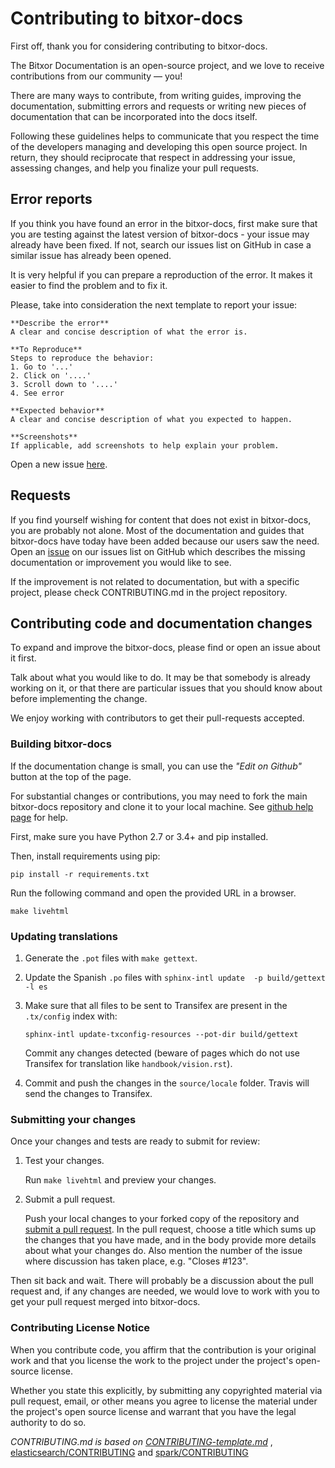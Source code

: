 # Contributing to bitxor-docs

First off, thank you for considering contributing to bitxor-docs.

The Bitxor Documentation is an open-source project, and we love to receive contributions from our community — you!

There are many ways to contribute, from writing guides, improving the documentation, submitting errors and requests or
writing new pieces of documentation that can be incorporated into the docs itself.

Following these guidelines helps to communicate that you respect the time of the developers managing and developing this open source project.
In return, they should reciprocate that respect in addressing your issue, assessing changes, and help you finalize your pull requests.

## Error reports

If you think you have found an error in the bitxor-docs, first make sure that you are testing against the latest version of bitxor-docs - your issue may already have been fixed. If not, search our issues list on GitHub in case a similar issue has already been opened.

It is very helpful if you can prepare a reproduction of the error. It makes it easier to find the problem and to fix it.

Please, take into consideration the next template to report your issue:

    **Describe the error**
    A clear and concise description of what the error is.

    **To Reproduce**
    Steps to reproduce the behavior:
    1. Go to '...'
    2. Click on '....'
    3. Scroll down to '....'
    4. See error

    **Expected behavior**
    A clear and concise description of what you expected to happen.

    **Screenshots**
    If applicable, add screenshots to help explain your problem.

Open a new issue [here][github-issues].

## Requests

If you find yourself wishing for content that does not exist in bitxor-docs, you are probably not alone.
Most of the documentation and guides that bitxor-docs have today have been added because our users saw the need.
Open an [issue][github-issues] on our issues list on GitHub which describes the missing documentation or improvement
you would like to see.

If the improvement is not related to documentation, but with a specific project, please check CONTRIBUTING.md in the
project repository.

## Contributing code and documentation changes

To expand and improve the bitxor-docs, please find or open an issue about it first.

Talk about what you would like to do. It may be that somebody is already working on it,
or that there are particular issues that you should know about before implementing the change.

We enjoy working with contributors to get their pull-requests accepted.

### Building bitxor-docs

If the documentation change is small, you can use the *"Edit on Github"* button at the top of the page.

For substantial changes or contributions, you may need to fork the main bitxor-docs repository and clone
it to your local machine. See [github help page](https://help.github.com/articles/fork-a-repo/) for help.

First, make sure you have Python 2.7 or 3.4+ and pip installed.

Then, install requirements using pip:

`pip install -r requirements.txt`

Run the following command and open the provided URL in a browser.

`make livehtml`

### Updating translations

1. Generate the `.pot` files with `make gettext`.

2. Update the Spanish `.po` files with `sphinx-intl update  -p build/gettext -l es`

3. Make sure that all files to be sent to Transifex are present in the `.tx/config` index with:

   `sphinx-intl update-txconfig-resources --pot-dir build/gettext`

   Commit any changes detected (beware of pages which do not use Transifex for translation like `handbook/vision.rst`).

4. Commit and push the changes in the `source/locale` folder. Travis will send the changes to Transifex.

### Submitting your changes

Once your changes and tests are ready to submit for review:

1. Test your changes.

    Run `make livehtml` and preview your changes.

2. Submit a pull request.

    Push your local changes to your forked copy of the repository and [submit a pull request](https://help.github.com/articles/about-pull-requests/). In the pull request, choose a title which sums up the changes that you have made, and in the body provide more details about what your changes do. Also mention the number of the issue where discussion has taken place, e.g. "Closes #123".

Then sit back and wait. There will probably be a discussion about the pull request and, if any changes are needed, we would love to work with you to get your pull request merged into bitxor-docs.

### Contributing License Notice

When you contribute code, you affirm that the contribution is your original work and that you license the work to the project under the project's open-source license.

Whether you state this explicitly, by submitting any copyrighted material via pull request, email, or other means you agree to license the material under the project's open source license and warrant that you have the legal authority to do so.

*CONTRIBUTING.md is based on [CONTRIBUTING-template.md](https://github.com/nayafia/contributing-template/blob/master/CONTRIBUTING-template.md)* , [elasticsearch/CONTRIBUTING](https://github.com/elastic/elasticsearch/blob/master/CONTRIBUTING.md) and [spark/CONTRIBUTING](https://github.com/apache/spark/blob/master/CONTRIBUTING.md)

[pull-request]: https://help.github.com/articles/about-pull-requests/
[github-issues]: https://github.com/bitxorcorp/bitxor-docs/issues
